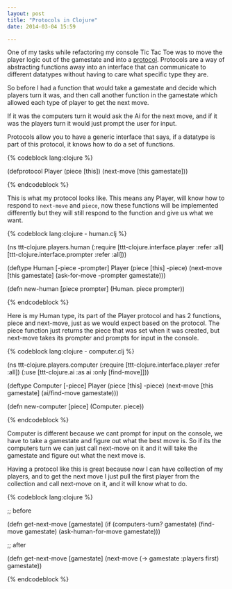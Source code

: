 ```yaml
---
layout: post
title: "Protocols in Clojure"
date: 2014-03-04 15:59 

---
```

One of my tasks while refactoring my console Tic Tac Toe was to move the player logic out of the gamestate and into a [protocol](http://clojure.org/protocols).
Protocols are a way of abstracting functions away into an interface that can communicate to different datatypes without having to care what specific type they are. 

So before I had a function that would take a gamestate and decide which players turn it was, and then call another function in the gamestate which allowed each type of player to get the next move.

If it was the computers turn it would ask the Ai for the next move, and if it was the players turn it would just prompt the user for input.

Protocols allow you to have a generic interface that says, if a datatype is part of this protocol, it knows how to do a set of functions.

{% codeblock lang:clojure %}

(defprotocol Player
  (piece [this])
  (next-move [this gamestate]))

{% endcodeblock %}

This is what my protocol looks like. This means any Player, will know how to respond to `next-move` and `piece`, now these functions will be implemented differently but they will still respond to the function and give us what we want.

{% codeblock lang:clojure - human.clj %}

(ns ttt-clojure.players.human
  (:require [ttt-clojure.interface.player   :refer :all]
            [ttt-clojure.interface.prompter :refer :all]))

(deftype Human [-piece -prompter]
  Player
  (piece [this]
    -piece)
  (next-move [this gamestate]
    (ask-for-move -prompter gamestate)))

(defn new-human [piece prompter]
  (Human. piece prompter))

{% endcodeblock %}

Here is my Human type, its part of the Player protocol and has 2 functions, piece and next-move, just as we would expect based on the protocol. The piece function just returns the piece that was set when it was created, but next-move takes its prompter and prompts for input in the console.

{% codeblock lang:clojure - computer.clj %}

(ns ttt-clojure.players.computer
  (:require [ttt-clojure.interface.player :refer :all])
  (:use     [ttt-clojure.ai :as ai :only [find-move]]))

(deftype Computer [-piece]
  Player
  (piece [this]
    -piece)
  (next-move [this gamestate]
    (ai/find-move gamestate)))

(defn new-computer [piece]
  (Computer. piece))

{% endcodeblock %}

Computer is different because we cant prompt for input on the console, we have to take a gamestate and figure out what the best move is. So if its the computers turn we can just call next-move on it and it will take the gamestate and figure out what the next move is.

Having a protocol like this is great because now I can have collection of my players, and to get the next move I just pull the first player from the collection and call next-move on it, and it will know what to do.

{% codeblock lang:clojure %}

;; before

(defn get-next-move [gamestate]
  (if (computers-turn? gamestate)
      (find-move gamestate)
      (ask-human-for-move gamestate)))

;; after

(defn get-next-move [gamestate]
  (next-move (-> gamestate :players first) gamestate))

{% endcodeblock %}
